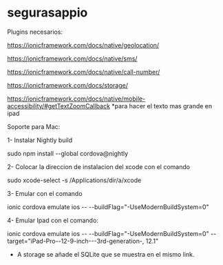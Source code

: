 # segurasappio

Plugins necesarios:

https://ionicframework.com/docs/native/geolocation/

https://ionicframework.com/docs/native/sms/

https://ionicframework.com/docs/native/call-number/

https://ionicframework.com/docs/storage/

https://ionicframework.com/docs/native/mobile-accessibility/#getTextZoomCallback *para hacer el texto mas grande en ipad





Soporte para Mac:

1- Instalar Nightly build

sudo npm install --global cordova@nightly

2- Colocar la direccion de instalacion del xcode con el comando

sudo xcode-select -s /Applications/dir/a/xcode


3- Emular con el comando

ionic cordova emulate ios -- --buildFlag="-UseModernBuildSystem=0"

4- Emular Ipad con el comando:

ionic cordova emulate ios -- --buildFlag="-UseModernBuildSystem=0" --target="iPad-Pro--12-9-inch---3rd-generation-, 12.1"

* A storage se añade el SQLite que se muestra en el mismo link.